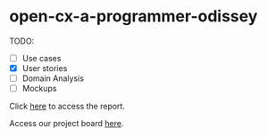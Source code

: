 # open-cx-a-programmer-odissey

TODO:
- [ ] Use cases
- [x] User stories
- [ ] Domain Analysis
- [ ] Mockups

Click [here](https://github.com/softeng-feup/open-cx-a-programmer-odissey/blob/master/docs/Development-Report.md) to access the report. 

Access our project board [here](https://github.com/softeng-feup/open-cx-a-programmer-odissey/projects/1).